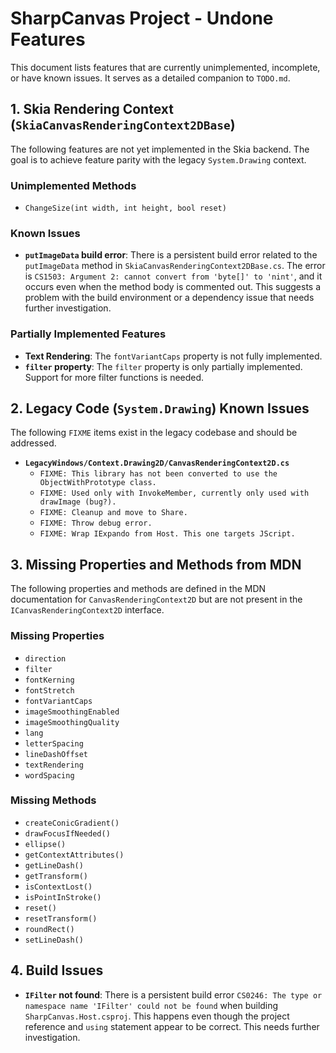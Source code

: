 # SharpCanvas Project - Undone Features

This document lists features that are currently unimplemented, incomplete, or have known issues. It serves as a detailed companion to `TODO.md`.

## 1. Skia Rendering Context (`SkiaCanvasRenderingContext2DBase`)
The following features are not yet implemented in the Skia backend. The goal is to achieve feature parity with the legacy `System.Drawing` context.

### Unimplemented Methods
- `ChangeSize(int width, int height, bool reset)`

### Known Issues
- **`putImageData` build error**: There is a persistent build error related to the `putImageData` method in `SkiaCanvasRenderingContext2DBase.cs`. The error is `CS1503: Argument 2: cannot convert from 'byte[]' to 'nint'`, and it occurs even when the method body is commented out. This suggests a problem with the build environment or a dependency issue that needs further investigation.

### Partially Implemented Features
- **Text Rendering**: The `fontVariantCaps` property is not fully implemented.
- **`filter` property**: The `filter` property is only partially implemented. Support for more filter functions is needed.

## 2. Legacy Code (`System.Drawing`) Known Issues
The following `FIXME` items exist in the legacy codebase and should be addressed.

- **`LegacyWindows/Context.Drawing2D/CanvasRenderingContext2D.cs`**
  - `FIXME: This library has not been converted to use the ObjectWithPrototype class.`
  - `FIXME: Used only with InvokeMember, currently only used with drawImage (bug?).`
  - `FIXME: Cleanup and move to Share.`
  - `FIXME: Throw debug error.`
  - `FIXME: Wrap IExpando from Host. This one targets JScript.`

## 3. Missing Properties and Methods from MDN
The following properties and methods are defined in the MDN documentation for `CanvasRenderingContext2D` but are not present in the `ICanvasRenderingContext2D` interface.

### Missing Properties
- `direction`
- `filter`
- `fontKerning`
- `fontStretch`
- `fontVariantCaps`
- `imageSmoothingEnabled`
- `imageSmoothingQuality`
- `lang`
- `letterSpacing`
- `lineDashOffset`
- `textRendering`
- `wordSpacing`

### Missing Methods
- `createConicGradient()`
- `drawFocusIfNeeded()`
- `ellipse()`
- `getContextAttributes()`
- `getLineDash()`
- `getTransform()`
- `isContextLost()`
- `isPointInStroke()`
- `reset()`
- `resetTransform()`
- `roundRect()`
- `setLineDash()`

## 4. Build Issues
- **`IFilter` not found**: There is a persistent build error `CS0246: The type or namespace name 'IFilter' could not be found` when building `SharpCanvas.Host.csproj`. This happens even though the project reference and `using` statement appear to be correct. This needs further investigation.
